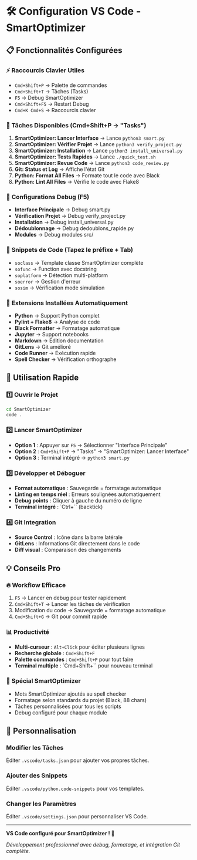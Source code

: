 # 🛠️ Configuration VS Code - SmartOptimizer

## 📋 Fonctionnalités Configurées

### ⚡ **Raccourcis Clavier Utiles**
- `Cmd+Shift+P` → Palette de commandes
- `Cmd+Shift+T` → Tâches (Tasks)
- `F5` → Debug SmartOptimizer
- `Cmd+Shift+F5` → Restart Debug
- `Cmd+K Cmd+S` → Raccourcis clavier

### 🎯 **Tâches Disponibles (Cmd+Shift+P → "Tasks")**
1. **SmartOptimizer: Lancer Interface** → Lance `python3 smart.py`
2. **SmartOptimizer: Vérifier Projet** → Lance `python3 verify_project.py`
3. **SmartOptimizer: Installation** → Lance `python3 install_universal.py`
4. **SmartOptimizer: Tests Rapides** → Lance `./quick_test.sh`
5. **SmartOptimizer: Revue Code** → Lance `python3 code_review.py`
6. **Git: Status et Log** → Affiche l'état Git
7. **Python: Format All Files** → Formate tout le code avec Black
8. **Python: Lint All Files** → Vérifie le code avec Flake8

### 🐛 **Configurations Debug (F5)**
- **Interface Principale** → Debug smart.py
- **Vérification Projet** → Debug verify_project.py
- **Installation** → Debug install_universal.py
- **Dédoublonnage** → Debug dedoublons_rapide.py
- **Modules** → Debug modules src/

### 📝 **Snippets de Code (Tapez le préfixe + Tab)**
- `soclass` → Template classe SmartOptimizer complète
- `sofunc` → Function avec docstring
- `soplatform` → Détection multi-platform
- `soerror` → Gestion d'erreur
- `sosim` → Vérification mode simulation

### 🔧 **Extensions Installées Automatiquement**
- **Python** → Support Python complet
- **Pylint + Flake8** → Analyse de code
- **Black Formatter** → Formatage automatique
- **Jupyter** → Support notebooks
- **Markdown** → Édition documentation
- **GitLens** → Git amélioré
- **Code Runner** → Exécution rapide
- **Spell Checker** → Vérification orthographe

## 🚀 **Utilisation Rapide**

### 1️⃣ **Ouvrir le Projet**
```bash
cd SmartOptimizer
code .
```

### 2️⃣ **Lancer SmartOptimizer**
- **Option 1** : Appuyer sur `F5` → Sélectionner "Interface Principale"
- **Option 2** : `Cmd+Shift+P` → "Tasks" → "SmartOptimizer: Lancer Interface"
- **Option 3** : Terminal intégré → `python3 smart.py`

### 3️⃣ **Développer et Déboguer**
- **Format automatique** : Sauvegarde = formatage automatique
- **Linting en temps réel** : Erreurs soulignées automatiquement
- **Debug points** : Cliquer à gauche du numéro de ligne
- **Terminal intégré** : `Ctrl+\`` (backtick)

### 4️⃣ **Git Integration**
- **Source Control** : Icône dans la barre latérale
- **GitLens** : Informations Git directement dans le code
- **Diff visual** : Comparaison des changements

## 💡 **Conseils Pro**

### 🔥 **Workflow Efficace**
1. `F5` → Lancer en debug pour tester rapidement
2. `Cmd+Shift+T` → Lancer les tâches de vérification
3. Modification du code → Sauvegarde = formatage automatique
4. `Cmd+Shift+G` → Git pour commit rapide

### 📊 **Productivité**
- **Multi-curseur** : `Alt+Click` pour éditer plusieurs lignes
- **Recherche globale** : `Cmd+Shift+F`
- **Palette commandes** : `Cmd+Shift+P` pour tout faire
- **Terminal multiple** : `Cmd+Shift+\`` pour nouveau terminal

### 🎯 **Spécial SmartOptimizer**
- Mots SmartOptimizer ajoutés au spell checker
- Formatage selon standards du projet (Black, 88 chars)
- Tâches personnalisées pour tous les scripts
- Debug configuré pour chaque module

## 🔧 **Personnalisation**

### Modifier les Tâches
Éditer `.vscode/tasks.json` pour ajouter vos propres tâches.

### Ajouter des Snippets
Éditer `.vscode/python.code-snippets` pour vos templates.

### Changer les Paramètres
Éditer `.vscode/settings.json` pour personnaliser VS Code.

---

**VS Code configuré pour SmartOptimizer ! 🚀**

*Développement professionnel avec debug, formatage, et intégration Git complète.*